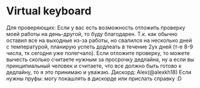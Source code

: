 # Virtual keyboard  
Для проверяющих:
 Если у вас есть возможность отложить проверку моей работы на день-другой, то буду благодарен.
 Т.к. как обычно оставил все на выходные из-за работы, но свалился на несколько дней с температурой, планирую успеть додлеать в течение 2ух дней (т-е 8-9 числа, тк сегодня уже полегчало). Если отложите проверку, то можете вычесть сколько считаете нужным за просрочку дедлайна, ну а если вы принципиальный человек и считаете, что все должно быть готово к дедлайну, то я это принимаю и уважаю.
Дискорд: Alex(@alexkh18)
Если нужны пруфы: могу покашлять в дискорде или прислать справку :D
